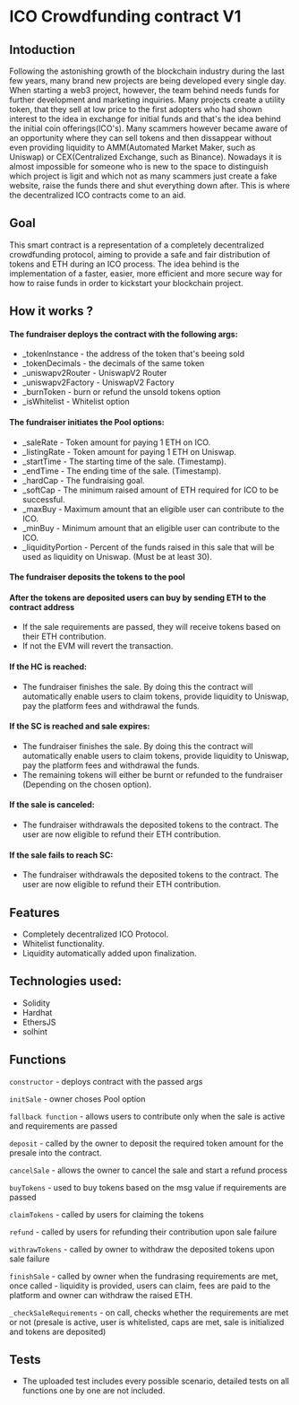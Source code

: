 # ICO Crowdfunding contract V1


## Intoduction
Following the astonishing growth of the blockchain industry during the last few years, many brand new projects are being developed every single day. When starting a web3 project, however, the team behind needs funds for further development and marketing inquiries. Many projects create a utility token, that they sell at low price to the first adopters who had shown interest to the idea in exchange for initial funds and that's the idea behind the initial coin offerings(ICO's). Many scammers however became aware of an opportunity where they can sell tokens and then dissappear without even providing liquidity to AMM(Automated Market Maker, such as Uniswap) or CEX(Centralized Exchange, such as Binance). Nowadays it is almost impossible for someone who is new to the space to distinguish which project is ligit and which not as many scammers just create a fake website, raise the funds there and shut everything down after. This is where the decentralized ICO contracts come to an aid.


## Goal
This smart contract is a representation of a completely decentralized crowdfunding protocol, aiming to provide a safe and fair distribution of tokens and ETH during an ICO process. The idea behind is the implementation of a faster, easier, more efficient and more secure way for how to raise funds in order to kickstart your blockchain project.


## How it works ?
#### The fundraiser deploys the contract with the following args:
- _tokenInstance - the address of the token that's beeing sold
- _tokenDecimals - the decimals of the same token
- _uniswapv2Router - UniswapV2 Router
- _uniswapv2Factory - UniswapV2 Factory
- _burnToken - burn or refund the unsold tokens option
- _isWhitelist - Whitelist option
#### The fundraiser initiates the Pool options:
- _saleRate - Token amount for paying 1 ETH on ICO.
- _listingRate - Token amount for paying 1 ETH on Uniswap.
- _startTime - The starting time of the sale. (Timestamp).
- _endTime - The ending time of the sale. (Timestamp).
- _hardCap - The fundraising goal.
- _softCap - The minimum raised amount of ETH required for ICO to be successful.
- _maxBuy - Maximum amount that an eligible user can contribute to the ICO.
- _minBuy - Minimum amount that an eligible user can contribute to the ICO.
- _liquidityPortion - Percent of the funds raised in this sale that will be used as liquidity on Uniswap. (Must be at least 30).
####  The fundraiser deposits the tokens to the pool
#### After the tokens are deposited users can buy by sending ETH to the contract address
- If the sale requirements are passed, they will receive tokens based on their ETH contribution.
- If not the EVM will revert the transaction.
#### If the HC is reached:
- The fundraiser finishes the sale. By doing this the contract will automatically enable users to claim tokens, provide liquidity to Uniswap, pay the platform fees and withdrawal the funds.
#### If the SC is reached and sale expires:
- The fundraiser finishes the sale. By doing this the contract will automatically enable users to claim tokens, provide liquidity to Uniswap, pay the platform fees and withdrawal the funds.
- The remaining tokens will either be burnt or refunded to the fundraiser (Depending on the chosen option).
#### If the sale is canceled:
- The fundraiser withdrawals the deposited tokens to the contract. The user are now eligible to refund their ETH contribution.
#### If the sale fails to reach SC: 
- The fundraiser withdrawals the deposited tokens to the contract. The user are now eligible to refund their ETH contribution.


## Features
- Completely decentralized ICO Protocol.
- Whitelist functionality.
- Liquidity automatically added upon finalization.

 ## Technologies used:
 - Solidity
 - Hardhat
 - EthersJS
 - solhint

## Functions
 `constructor`  - deploys contract with the passed args

 `initSale`  - owner choses Pool option

 `fallback function`  - allows users to contribute only when the sale is active and requirements are passed

 `deposit`  - called by the owner to deposit the required token amount for the presale into the contract.

 `cancelSale`  - allows the owner to cancel the sale and start a refund process

 `buyTokens`  - used to buy tokens based on the msg value if requirements are passed

 `claimTokens`  - called by users for claiming the tokens

 `refund`  - called by users for refunding their contribution upon sale failure

 `withrawTokens`  - called by owner to withdraw the deposited tokens upon sale failure

 `finishSale`  - called by owner when the fundrasing requirements are met, once called - liquidity is provided, users can claim, fees are paid to the platform and owner can withdraw the raised ETH.

 `_checkSaleRequirements`  - on call, checks whether the requirements are met or not (presale is active, user is whitelisted, caps are met, sale is initialized and tokens are deposited)

## Tests
- The uploaded test includes every possible scenario, detailed tests on all functions one by one are not included.
